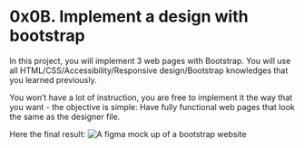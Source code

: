 # 0x0B. Implement a design with bootstrap

In this project, you will implement 3 web pages with Bootstrap. You will use all HTML/CSS/Accessibility/Responsive design/Bootstrap knowledges that you learned previously.

You won’t have a lot of instruction, you are free to implement it the way that you want - the objective is simple: Have fully functional web pages that look the same as the designer file.

Here the final result:
![A figma mock up of a bootstrap website](https://github.com/TMcMac/holberton-smiling-school/blob/master/finalmockup.jpeg?raw=true)
